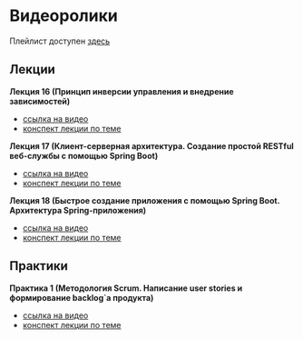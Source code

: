 # Видеоролики

Плейлист доступен [здесь](https://youtube.com/playlist?list=PLKTsfoGIz8ke5QE_VV30iR3RMpeZHvwOd)

## Лекции

**Лекция 16 (Принцип инверсии управления и внедрение зависимостей)**
- [ссылка на видео](https://youtu.be/ihaAor1n3TU)
- [конспект лекции по теме](https://github.com/MykolaHodovychenko/oop/tree/ru/second_term/lectures/lecture16)

**Лекция 17 (Клиент-серверная архитектура. Создание простой RESTful веб-службы с помощью Spring Boot)**
- [ссылка на видео](https://youtu.be/7Or5yR8IEyc)
- [конспект лекции по теме](https://github.com/MykolaHodovychenko/oop/tree/ru/second_term/lectures/lecture17)

**Лекция 18 (Быстрое создание приложения с помощью Spring Boot. Архитектура Spring-приложения)**
- [ссылка на видео](https://youtu.be/GmYITVajlA8)
- [конспект лекции по теме](https://github.com/MykolaHodovychenko/oop/tree/ru/second_term/lectures/lecture18)

## Практики 

**Практика 1 (Методология Scrum. Написание user stories и формирование backlog`а продукта)**
- [ссылка на видео](https://youtu.be/R3-ySuhVEqk)
- [конспект лекции по теме](https://github.com/MykolaHodovychenko/oop/tree/ru/second_term/practice/practice01)